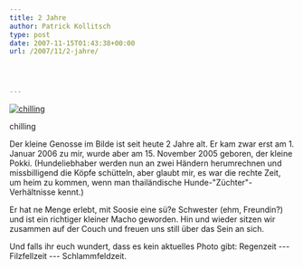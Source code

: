 ```yaml
---
title: 2 Jahre
author: Patrick Kollitsch
type: post
date: 2007-11-15T01:43:38+00:00
url: /2007/11/2-jahre/




---
```

<div class="flickr">
  <a href="http://www.flickr.com/photos/schreibblogade/96202616/" title="chilling"><img src="//farm1.static.flickr.com/41/96202616_6cdc22a397.jpg" alt="chilling" /></a></p> 
  
  <p>
    chilling
  </p>
</div>

Der kleine Genosse im Bilde ist seit heute 2 Jahre alt. Er kam zwar erst am 1. Januar 2006 zu mir, wurde aber am 15. November 2005 geboren, der kleine Pokki. (Hundeliebhaber werden nun an zwei Händern herumrechnen und missbilligend die Köpfe schütteln, aber glaubt mir, es war die rechte Zeit, um heim zu kommen, wenn man thailändische Hunde-"Züchter"-Verhältnisse kennt.)

Er hat ne Menge erlebt, mit Soosie eine sü?e Schwester (ehm, Freundin?) und ist ein richtiger kleiner Macho geworden. Hin und wieder sitzen wir zusammen auf der Couch und freuen uns still über das Sein an sich. 

Und falls ihr euch wundert, dass es kein aktuelles Photo gibt: Regenzeit --- Filzfellzeit --- Schlammfeldzeit.